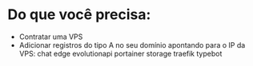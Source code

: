 # Do que você precisa:

- Contratar uma VPS
- Adicionar registros do tipo A no seu domínio apontando para o IP da VPS:
chat
edge
evolutionapi
portainer
storage
traefik
typebot